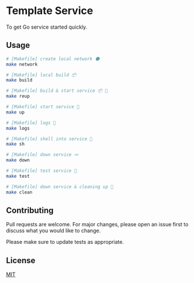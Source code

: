 # Template Service

To get Go service started quickly.

## Usage

```bash
# [Makefile] create local network 🌑
make network

# [Makefile] local build 📦
make build

# [Makefile] build & start service 📦 🚀
make reup

# [Makefile] start service 🚀
make up

# [Makefile] logs 💬
make logs

# [Makefile] shell into service 🐚
make sh

# [Makefile] down service 💤
make down

# [Makefile] test service 🧪
make test

# [Makefile] down service & cleaning up 🧹
make clean
```

## Contributing
Pull requests are welcome. For major changes, please open an issue first to discuss what you would like to change.

Please make sure to update tests as appropriate.

## License
[MIT](https://choosealicense.com/licenses/mit/)